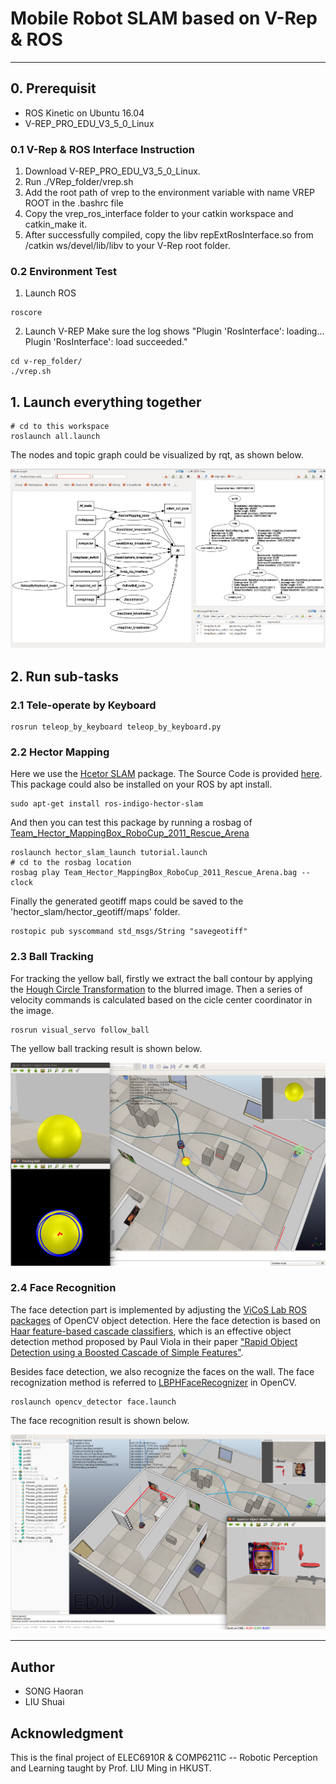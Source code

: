 # Mobile Robot SLAM based on V-Rep & ROS
---

## 0. Prerequisit

- ROS Kinetic on Ubuntu 16.04
- V-REP_PRO_EDU_V3_5_0_Linux


### 0.1 V-Rep & ROS Interface Instruction

1. Download V-REP_PRO_EDU_V3_5_0_Linux. 
2. Run ./VRep_folder/vrep.sh 
3. Add the root path of vrep to the environment variable with name VREP ROOT in the .bashrc file
4. Copy the vrep_ros_interface folder to your catkin workspace and catkin_make it.
5. After successfully compiled, copy the libv repExtRosInterface.so from /catkin ws/devel/lib/libv to your V-Rep root folder.

### 0.2 Environment Test

1. Launch ROS
```shell
roscore
```

2. Launch V-REP
Make sure the log shows "Plugin 'RosInterface': loading... Plugin 'RosInterface': load succeeded."
```shell
cd v-rep_folder/
./vrep.sh
```



## 1. Launch everything together
```shell
# cd to this workspace
roslaunch all.launch
```
The nodes and topic graph could be visualized by rqt, as shown below.

<p align="center">
    <img src="data/graph.png">
</p>



## 2. Run sub-tasks

### 2.1 Tele-operate by Keyboard
```shell
rosrun teleop_by_keyboard teleop_by_keyboard.py
```

### 2.2 Hector Mapping
Here we use the [Hcetor SLAM](http://wiki.ros.org/hector_slam) package. The Source Code is provided [here](https://github.com/tu-darmstadt-ros-pkg/hector_slam.git). This package could also be installed on your ROS by apt install. 
```shell
sudo apt-get install ros-indigo-hector-slam
```

And then you can test this package by running a rosbag of [Team_Hector_MappingBox_RoboCup_2011_Rescue_Arena](https://github.com/uscrs-art/beohawk-ros/blob/master/hector_slam/Team_Hector_MappingBox_RoboCup_2011_Rescue_Arena.bag)
```shell
roslaunch hector_slam_launch tutorial.launch
# cd to the rosbag location
rosbag play Team_Hector_MappingBox_RoboCup_2011_Rescue_Arena.bag --clock
```

Finally the generated geotiff maps could be saved to the 'hector_slam/hector_geotiff/maps' folder. 
```
rostopic pub syscommand std_msgs/String "savegeotiff" 
```

### 2.3 Ball Tracking
For tracking the yellow ball, firstly we extract the ball contour by applying the [Hough Circle Transformation](https://docs.opencv.org/2.4/doc/tutorials/imgproc/imgtrans/hough_circle/hough_circle.html) to the blurred image. Then a series of velocity commands is calculated based on the cicle center coordinator in the image.

```shell
rosrun visual_servo follow_ball
```
The yellow ball tracking result is shown below.

<p align="center">
    <img src="data/tracking.png">
</p>


### 2.4 Face Recognition
The face detection part is implemented by adjusting the [ViCoS Lab ROS packages](https://github.com/vicoslab/vicos_ros) of OpenCV object detection. Here the face detection is based on [Haar feature-based cascade classifiers](https://docs.opencv.org/3.4.1/d7/d8b/tutorial_py_face_detection.html), which is an effective object detection method proposed by Paul Viola in their paper ["Rapid Object Detection using a Boosted Cascade of Simple Features"](https://www.cs.cmu.edu/~efros/courses/LBMV07/Papers/viola-cvpr-01.pdf).

Besides face detection, we also recognize the faces on the wall. The face recognization method is referred to [LBPHFaceRecognizer](https://docs.opencv.org/3.4/df/d25/classcv_1_1face_1_1LBPHFaceRecognizer.html) in OpenCV.

```shell
roslaunch opencv_detector face.launch
```
The face recognition result is shown below.

<p align="center">
    <img src="data/face_recognization.png">
</p>

---

## Author
- SONG Haoran
- LIU Shuai

## Acknowledgment
This is the final project of ELEC6910R & COMP6211C -- Robotic Perception and Learning taught by Prof. LIU Ming in HKUST. 
